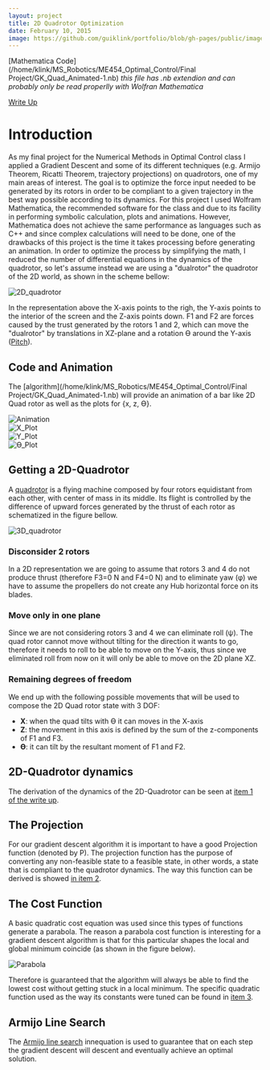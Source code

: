 ```yaml
---
layout: project
title: 2D Quadrotor Optimization
date: February 10, 2015
image: https://github.com/guiklink/portfolio/blob/gh-pages/public/images/2D_quad_opt/logo.png?raw=true
---
```


[Mathematica Code](/home/klink/MS_Robotics/ME454_Optimal_Control/Final Project/GK_Quad_Animated-1.nb) *this file has .nb extendion and can probably only be read properlly with Wolfran Mathematica*

[Write Up](https://github.com/guiklink/portfolio/blob/gh-pages/public/Documents/2D_Quad/write_up.pdf)

# Introduction
As my final project for the Numerical Methods in Optimal Control class I applied a Gradient Descent and some of its different techniques (e.g. Armijo Theorem, Ricatti Theorem, trajectory projections) on quadrotors, one of my main areas of interest. The goal is to optimize the force input needed to be generated by its rotors in order to be compliant to a given trajectory in the best way possible according to its dynamics. 
For this project I used Wolfram Mathematica, the recommended software for the class and due to its facility in performing symbolic calculation, plots and animations. However, Mathematica does not achieve the same performance as languages such as C++ and since complex calculations will need to be done, one of the drawbacks of this project is the time it takes processing before generating an animation. In order to optimize the process by simplifying the math, I reduced the number of differential equations in the dynamics of the quadrotor, so let's assume instead we are using a "dualrotor" the quadrotor of the 2D world, as shown in the scheme bellow:

![2D_quadrotor](https://github.com/guiklink/portfolio/blob/gh-pages/public/images/2D_quad_opt/2dQuad_1.png?raw=true)

In the representation above the X-axis points to the righ, the Y-axis points to the interior of the screen and the Z-axis points down. F1 and F2 are forces caused by the trust generated by the rotors 1 and 2, which can move the "dualrotor" by translations in XZ-plane and a rotation ϴ around the Y-axis ([Pitch](https://en.wikipedia.org/wiki/Flight_dynamics#/media/File:Yaw_Axis_Corrected.svg)).

## Code and Animation 
The [algorithm](/home/klink/MS_Robotics/ME454_Optimal_Control/Final Project/GK_Quad_Animated-1.nb) will provide an animation of a bar like 2D Quad rotor as well as the plots for {x, z, ϴ}.

![Animation]()   
![X_Plot]()   
![Y_Plot]()   
![ϴ_Plot]()   

## Getting a 2D-Quadrotor
A [quadrotor](https://github.com/guiklink/portfolio/blob/gh-pages/public/images/flying_robots/crazy_flie.JPG?raw=true) is a flying machine composed by four rotors equidistant from each other, with center of mass in its middle. Its flight is controlled by the difference of upward forces generated by the thrust of each rotor as schematized in the figure bellow.

![3D_quadrotor](https://github.com/guiklink/portfolio/blob/gh-pages/public/images/2D_quad_opt/2dQuad_2.png?raw=true)

### Disconsider 2 rotors
In a 2D representation we are going to assume that rotors 3 and 4 do not produce thrust (therefore F3=0 N and F4=0 N) and to eliminate yaw (φ) we have to assume the propellers do not create any Hub horizontal force on its blades.

### Move only in one plane
Since we are not considering rotors 3 and 4 we can eliminate roll (ψ). The quad rotor cannot move without tilting for the direction it wants to go, therefore it needs to roll to be able to move on the Y-axis, thus since we eliminated roll from now on it will only be able to move on the 2D plane XZ.

### Remaining degrees of freedom
We end up with the following possible movements that will be used to compose the 2D Quad rotor state with 3 DOF:

* **X**: when the quad tilts with ϴ it can moves in the X-axis
* **Z**: the movement in this axis is defined by the sum of the z-components of F1 and F3.
* **ϴ**: it can tilt by the resultant moment of F1 and F2.  

## 2D-Quadrotor dynamics
The derivation of the dynamics of the 2D-Quadrotor can be seen at [item 1 of the write up](https://github.com/guiklink/portfolio/blob/gh-pages/public/Documents/2D_Quad/write_up.pdf).  

## The Projection
For our gradient descent algorithm it is important to have a good Projection function (denoted by P). The projection function has the purpose of converting any non-feasible state to a feasible state, in other words, a state that is compliant to the quadrotor dynamics. The way this function can be derived is showed [in item 2](https://github.com/guiklink/portfolio/blob/gh-pages/public/Documents/2D_Quad/write_up.pdf).  

## The Cost Function
A basic quadratic cost equation was used since this types of functions generate a parabola. The reason a parabola cost function is interesting for a gradient descent algorithm is that for this particular shapes the local and global minimum coincide (as shown in the figure below).

![Parabola](https://github.com/guiklink/portfolio/blob/gh-pages/public/images/2D_quad_opt/quadratic_func.png?raw=true)

Therefore is guaranteed that the algorithm will always be able to find the lowest cost without getting stuck in a local minimum. The specific quadratic function used as the way its constants were tuned can be found in [item 3](https://github.com/guiklink/portfolio/blob/gh-pages/public/Documents/2D_Quad/write_up.pdf). 

## Armijo Line Search
The [Armijo line search](https://en.wikipedia.org/wiki/Backtracking_line_search) innequation is used to guarantee that on each step the gradient descent will descent and eventually achieve an optimal solution.
